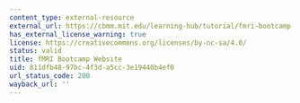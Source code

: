 ```yaml
---
content_type: external-resource
external_url: https://cbmm.mit.edu/learning-hub/tutorial/fmri-bootcamp
has_external_license_warning: true
license: https://creativecommons.org/licenses/by-nc-sa/4.0/
status: valid
title: fMRI Bootcamp Website
uid: 811dfb48-97bc-4f3d-a5cc-3e19440b4ef0
url_status_code: 200
wayback_url: ''
---
```

